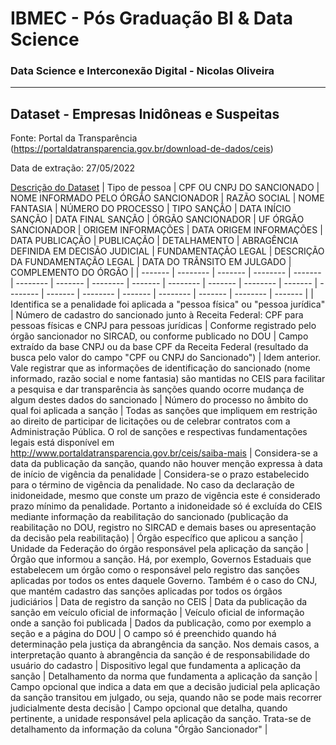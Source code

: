 # IBMEC - Pós Graduação BI &amp; Data Science
### Data Science e Interconexão Digital - Nicolas Oliveira

------------

## Dataset - Empresas Inidôneas e Suspeitas
Fonte: Portal da Transparência (https://portaldatransparencia.gov.br/download-de-dados/ceis)

Data de extração: 27/05/2022

[Descrição do Dataset](https://www.portaldatransparencia.gov.br/pagina-interna/603412-dicionario-de-dados-sancoes-ceis "Descrição do Dataset")
| Tipo de pessoa  | CPF OU CNPJ DO SANCIONADO | NOME INFORMADO PELO ÓRGÃO SANCIONADOR | RAZÃO SOCIAL | NOME FANTASIA | NÚMERO DO PROCESSO | TIPO SANÇÃO | DATA INÍCIO SANÇÃO | DATA FINAL SANÇÃO | ÓRGÃO SANCIONADOR | UF ÓRGÃO SANCIONADOR | ORIGEM INFORMAÇÕES | DATA ORIGEM INFORMAÇÕES | DATA PUBLICAÇÃO | PUBLICAÇÃO | DETALHAMENTO | ABRAGÊNCIA DEFINIDA EM DECISÃO JUDICIAL | FUNDAMENTAÇÃO LEGAL | DESCRIÇÃO DA FUNDAMENTAÇÃO LEGAL | DATA DO TRÂNSITO EM JULGADO | COMPLEMENTO DO ÓRGÃO |
| ------- | -------- | ------- | -------- | ------- | -------- | ------- | -------- | ------- | -------- | ------- | -------- | ------- | -------- | ------- | -------- | ------- | -------- | ------- | -------- | ------- |
| Identifica se a penalidade foi aplicada a "pessoa física" ou "pessoa jurídica" | Número de cadastro do sancionado junto à Receita Federal: CPF para pessoas físicas e CNPJ para pessoas jurídicas | Conforme registrado pelo órgão sancionador no SIRCAD, ou conforme publicado no DOU | Campo extraído da base CNPJ ou da base CPF da Receita Federal (resultado da busca pelo valor do campo "CPF ou CNPJ do Sancionado") | Idem anterior. Vale registrar que as informações de identificação do sancionado (nome informado, razão social e nome fantasia) são mantidas no CEIS para facilitar a pesquisa e dar transparência às sanções quando ocorre mudança de algum destes dados do sancionado | Número do processo no âmbito do qual foi aplicada a sanção | Todas as sanções que impliquem em restrição ao direito de participar de licitações ou de celebrar contratos com a Administração Pública. O rol de sanções e respectivas fundamentações legais está disponível em http://www.portaldatransparencia.gov.br/ceis/saiba-mais | Considera-se a data da publicação da sanção, quando não houver menção expressa à data de início de vigência da penalidade | Considera-se o prazo estabelecido para o término de vigência da penalidade. No caso da declaração de inidoneidade, mesmo que conste um prazo de vigência este é considerado prazo mínimo da penalidade. Portanto a inidoneidade só é excluída do CEIS mediante informação da reabilitação do sancionado (publicação da reabilitação no DOU, registro no SIRCAD e demais bases ou apresentação da decisão pela reabilitação) | Órgão específico que aplicou a sanção | Unidade da Federação do órgão responsável pela aplicação da sanção | Órgão que informou a sanção. Há, por exemplo, Governos Estaduais que estabelecem um órgão como o responsável pelo registro das sanções aplicadas por todos os entes daquele Governo. Também é o caso do CNJ, que mantém cadastro das sanções aplicadas por todos os órgãos judiciários | Data de registro da sanção no CEIS | Data da publicação da sanção em veículo oficial de informação | Veículo oficial de informação onde a sanção foi publicada | Dados da publicação, como por exemplo a seção e a página do DOU | O campo só é preenchido quando há determinação pela justiça da abrangência da sanção. Nos demais casos, a interpretação quanto à abrangência da sanção é de responsabilidade do usuário do cadastro | Dispositivo legal que fundamenta a aplicação da sanção | Detalhamento da norma que fundamenta a aplicação da sanção | Campo opcional que indica a data em que a decisão judicial pela aplicação da sanção transitou em julgado, ou seja, quando não se pode mais recorrer judicialmente desta decisão | Campo opcional que detalha, quando pertinente, a unidade responsável pela aplicação da sanção. Trata-se de detalhamento da informação da coluna "Órgão Sancionador" |